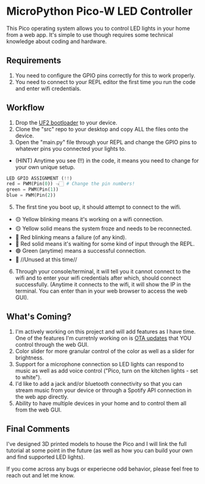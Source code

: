 # MicroPython Pico-W LED Controller

This Pico operating system allows you to control LED lights in your home from a web app. It's simple to use though requires some technical knowledge about coding and hardware.

## Requirements
1. You need to configure the GPIO pins correctly for this to work properly.
2. You need to connect to your REPL editor the first time you run the code and enter wifi credentials.

## Workflow
1. Drop the [UF2 bootloader](https://micropython.org/download/rp2-pico/) to your device.
2. Clone the "src" repo to your desktop and copy ALL the files onto the device.
3. Open the "main.py" file through your REPL and change the GPIO pins to whatever pins you connected your lights to.
* (HINT) Anytime you see (!!) in the code, it means you need to change for your own unique setup.
```python
LED GPIO ASSIGNMENT (!!)
red = PWM(Pin(0)) 👈🏻 # Change the pin numbers!
green = PWM(Pin(1))
blue = PWM(Pin(2))
```
5. The first tine you boot up, it should attempt to connect to the wifi.
* 🟡 Yellow blinking means it's working on a wifi connection.
* 🟡 Yellow solid means the system froze and needs to be reconnected.
* 🔴 Red blinking means a failure (of any kind).
* 🔴 Red solid means it's waiting for some kind of input through the REPL.
* 🟢 Green (anytime) means a successful connection.
* 🔵 //Unused at this time//
6. Through your console/terminal, it will tell you it cannot connect to the wifi and to enter your wifi credentials after which, should connect successfully.
(Anytime it connects to the wifi, it will show the IP in the terminal. You can enter than in your web browser to access the web GUI).

## What's Coming?
1. I'm actively working on this project and will add features as I have time. One of the features I'm curretnly working on is [OTA updates](https://github.com/rdehuyss/micropython-ota-updater) that YOU control through the web GUI.
2. Color slider for more granular control of the color as well as a slider for brightness.
3. Support for a microphone connection so LED lights can respond to music as well as add voice control ("Pico, turn on the kitchen lights - set to white").
4. I'd like to add a jack and/or bluetooth connectivity so that you can stream music from your device or through a Spotify API connection in the web app directly.
5. Ability to have multiple devices in your home and to control them all from the web GUI.


## Final Comments
I've designed 3D printed models to house the Pico and I will link the full tutorial at some point in the future (as well as how you can build your own and find supported LED lights).

If you come across any bugs or experiecne odd behavior, please feel free to reach out and let me know.
